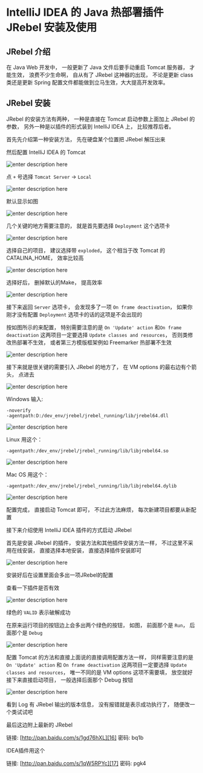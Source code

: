 # IntelliJ IDEA 的 Java 热部署插件 JRebel 安装及使用

## JRebel 介绍

在 Java Web 开发中， 一般更新了 Java 文件后要手动重启 Tomcat 服务器， 才能生效， 浪费不少生命啊， 自从有了 JRebel 这神器的出现， 不论是更新 class 类还是更新 Spring 配置文件都能做到立马生效，大大提高开发效率。

## JRebel 安装

JRebel 的安装方法有两种， 一种是直接在 Tomcat 启动参数上面加上 JRebel 的参数， 另外一种是以插件的形式装到 IntelliJ IDEA 上， 比较推荐后者。

首先先介绍第一种安装方法， 先在硬盘某个位置把 JRebel 解压出来

然后配置 IntelliJ IDEA 的 Tomcat

![enter description here][1]

点 `+` 号选择 `Tomcat Server` -> `Local`

![enter description here][2]

默认显示如图

![enter description here][3]

几个关键的地方需要注意的， 就是首先要选择 `Deployment` 这个选项卡

![enter description here][4]

选择自己的项目， 建议选择带 `exploded`， 这个相当于改 Tomcat 的 CATALINA_HOME， 效率比较高

![enter description here][5]

选择好后， 删掉默认的Make， 提高效率

![enter description here][6]

接下来返回 `Server` 选项卡， 会发现多了一项 `On frame deactivation`， 如果你刚才没有配置 `Deployment` 选项卡的话的这项是不会出现的

按如图所示的来配置， 特别需要注意的是 `On 'Update' action` 和`On frame deactivation` 这两项目一定要选择 `Update classes and resources`， 否则类修改热部署不生效， 或者第三方模版框架例如 Freemarker 热部署不生效

![enter description here][7]

接下来就是很关键的需要引入 JRebel 的地方了， 在 VM options 的最右边有个箭头， 点进去

![enter description here][8]

Windows 输入:

    -noverify
    -agentpath:D:/dev_env/jrebel/jrebel_running/lib/jrebel64.dll

![enter description here][9]

Linux 用这个：

    -agentpath:/dev_env/jrebel/jrebel_running/lib/libjrebel64.so

![enter description here][10]

Mac OS 用这个：

    -agentpath:/dev_env/jrebel/jrebel_running/lib/libjrebel64.dylib

![enter description here][11]

配置完成， 直接启动 Tomcat 即可， 不过此方法麻烦， 每次新建项目都要从新配置

接下来介绍使用 IntelliJ IDEA 插件的方式启动 JRebel

首先是安装 JRebel 的插件， 安装方法和其他插件安装方法一样， 不过这里不采用在线安装， 直接选择本地安装， 直接选择插件安装即可

![enter description here][12]

安装好后在设置里面会多出一项JRebel的配置

查看一下插件是否有效

![enter description here][13]

绿色的 `VALID` 表示破解成功

在原来运行项目的按钮边上会多出两个绿色的按钮， 如图， 前面那个是 `Run`， 后面那个是 `Debug`

![enter description here][14]

配置 Tomcat 的方法和直接上面说的直接调用配置方法一样， 同样需要注意的是 `On 'Update' action` 和 `On frame deactivation` 这两项目一定要选择 `Update classes and resources`， 唯一不同的是 VM options 这项不需要填， 放空就好
接下来直接启动项目， 一般选择后面那个 Debug 按钮

![enter description here][15]

看到 Log 有 JRebel 输出的版本信息， 没有报错就是表示成功执行了， 随便改一个类试试吧

最后这边附上最新的 JRebel

链接: [http://pan.baidu.com/s/1gd76hXL][16] 密码: bq1b


IDEA插件用这个

链接: [http://pan.baidu.com/s/1qW5RPYc][17] 密码: pgk4


  [1]: ./images/xxviii-jrebel-setup-1.jpg "xxviii-jrebel-setup-1.jpg"
  [2]: ./images/xxviii-jrebel-setup-2.jpg "xxviii-jrebel-setup-2.jpg"
  [3]: ./images/xxviii-jrebel-setup-3.jpg "xxviii-jrebel-setup-3.jpg"
  [4]: ./images/xxviii-jrebel-setup-4.jpg "xxviii-jrebel-setup-4.jpg"
  [5]: ./images/xxviii-jrebel-setup-5.jpg "xxviii-jrebel-setup-5.jpg"
  [6]: ./images/xxviii-jrebel-setup-6.jpg "xxviii-jrebel-setup-6.jpg"
  [7]: ./images/xxviii-jrebel-setup-7.jpg "xxviii-jrebel-setup-7.jpg"
  [8]: ./images/xxviii-jrebel-setup-8.jpg "xxviii-jrebel-setup-8.jpg"
  [9]: ./images/xxviii-jrebel-setup-9.jpg "xxviii-jrebel-setup-9.jpg"
  [10]: ./images/xxviii-jrebel-setup-10.jpg "xxviii-jrebel-setup-10.jpg"
  [11]: ./images/xxviii-jrebel-setup-11.jpg "xxviii-jrebel-setup-11.jpg"
  [12]: ./images/xxviii-jrebel-setup-12.jpg "xxviii-jrebel-setup-12.jpg"
  [13]: ./images/xxviii-jrebel-setup-15.jpg "xxviii-jrebel-setup-15.jpg"
  [14]: ./images/xxviii-jrebel-setup-14.jpg "xxviii-jrebel-setup-14.jpg"
  [15]: ./images/xxviii-jrebel-setup-13.jpg "xxviii-jrebel-setup-13.jpg"
  [16]: http://pan.baidu.com/s/1gd76hXL
  [17]: http://pan.baidu.com/s/1qW5RPYc
